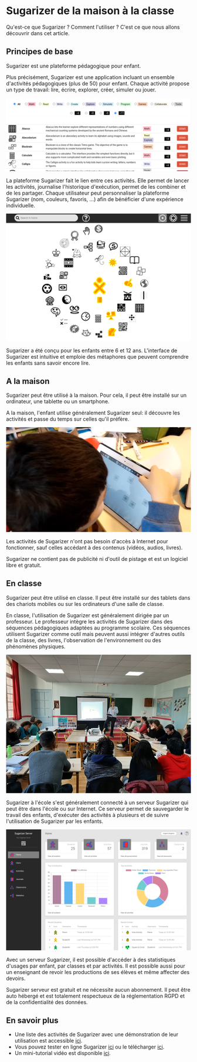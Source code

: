 # Sugarizer de la maison à la classe

Qu'est-ce que Sugarizer ? Comment l'utiliser ? C'est ce que nous allons découvrir dans cet article.

## Principes de base

Sugarizer est une plateforme pédagogique pour enfant.

Plus précisément, Sugarizer est une application incluant un ensemble d'activités pédagogiques (plus de 50) pour enfant.
Chaque activité propose un type de travail: lire, écrire, explorer, créer, simuler ou jouer.

![](images/activitieslist.png)

La plateforme Sugarizer fait le lien entre ces activités. Elle permet de lancer les activités, journalise l'historique d'exécution, permet de les combiner et de les partager. 
Chaque utilisateur peut personnaliser la plateforme Sugarizer (nom, couleurs, favoris, ...) afin de bénéficier d'une expérience individuelle.

![](images/homeview.png)

Sugarizer a été conçu pour les enfants entre 6 et 12 ans. L'interface de Sugarizer est intuitive et emploie des métaphores que peuvent comprendre les enfants sans savoir encore lire.

## A la maison

Sugarizer peut être utilisé à la maison. 
Pour cela, il peut être installé sur un ordinateur, une tablette ou un smartphone.

A la maison, l'enfant utilise généralement Sugarizer seul: il découvre les activités et passe du temps sur celles qu'il préfère.

![](images/useralone.png)

Les activités de Sugarizer n'ont pas besoin d'accès à Internet pour fonctionner, sauf celles accédant à des contenus (vidéos, audios, livres).

Sugarizer ne contient pas de publicité ni d'outil de pistage et est un logiciel libre et gratuit.

## En classe

Sugarizer peut être utilisé en classe. Il peut être installé sur des tablets dans des chariots mobiles ou sur les ordinateurs d'une salle de classe.

En classe, l'utilisation de Sugarizer est généralement dirigée par un professeur. Le professeur intègre les activités de Sugarizer dans des séquences pédagogiques adaptées au programme scolaire. Ces séquences utilisent Sugarizer comme outil mais peuvent aussi intégrer d'autres outils de la classe, des livres, l'observation de l'environnement ou des phénomènes physiques.

![](images/teachers.png)


Sugarizer à l'école s'est généralement connecté à un serveur Sugarizer qui peut être dans l'école ou sur Internet. Ce serveur permet de sauvegarder le travail des enfants, d'exécuter des activités à plusieurs et de suivre l'utilisation de Sugarizer par les enfants.

![](images/dashboard.png)

Avec un serveur Sugarizer, il est possible d'accéder à des statistiques d'usages par enfant, par classes et par activités. Il est possible aussi pour un enseignant de revoir les productions de ses élèves et même affecter des devoirs.

Sugarizer serveur est gratuit et ne nécessite aucun abonnement. Il peut être auto hébergé et est totalement respectueux de la réglementation RGPD et de la confidentialité des données.

## En savoir plus

* Une liste des activités de Sugarizer avec une démonstration de leur utilisation est accessible [ici](https://sugarizer.org/activities.html).
* Vous pouvez tester en ligne Sugarizer [ici](https://try.sugarizer.org) ou le télécharger [ici](https://sugarizer.org/index.html#apps).
* Un mini-tutorial vidéo est disponible [ici](https://youtu.be/PD_uanV7r2I).



